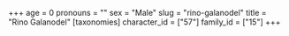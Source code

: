 +++
age = 0
pronouns = ""
sex = "Male"
slug = "rino-galanodel"
title = "Rino Galanodel"
[taxonomies]
character_id = ["57"]
family_id = ["15"]
+++


